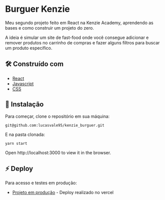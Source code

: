 # Burguer Kenzie

Meu segundo projeto feito em React na Kenzie Academy, aprendendo as bases e como construir um projeto do zero.

A ideia é simular um site de fast-food onde você consegue adicionar e remover produtos no carrinho de compras e
fazer alguns filtros para buscar um produto específico.

## 🛠️ Construído com

- [React](https://pt-br.reactjs.org/)
- [Javascript](https://developer.mozilla.org/pt-BR/docs/Web/JavaScript)
- [CSS](https://developer.mozilla.org/pt-BR/docs/Web/CSS)


## 🔧 Instalação

Para começar, clone o repositório em sua máquina:

```
git@github.com:lucasvale95/kenzie_burguer.git

```

E na pasta clonada:

```
yarn start

```

Open http://localhost:3000 to view it in the browser.


## ⚡ Deploy

Para acesso e testes em produção:

* [Projeto em produção](https://kenzie-burguer-kwrs2hn72-lucasvale95.vercel.app/) - Deploy realizado no vercel
